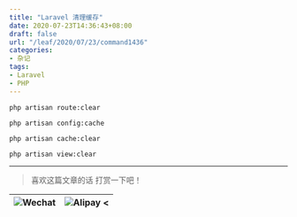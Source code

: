 ```yaml
---
title: "Laravel 清理缓存"
date: 2020-07-23T14:36:43+08:00
draft: false
url: "/leaf/2020/07/23/command1436"
categories: 
- 杂记
tags: 
- Laravel
- PHP
---
```

```
php artisan route:clear

php artisan config:cache

php artisan cache:clear

php artisan view:clear
```
___
> 喜欢这篇文章的话 打赏一下吧！ 

| ![Wechat](/images/pay/eb05acdaec967.png)  | ![Alipay <](/images/pay/0831de845.png) |
| --------   | -----:  |
